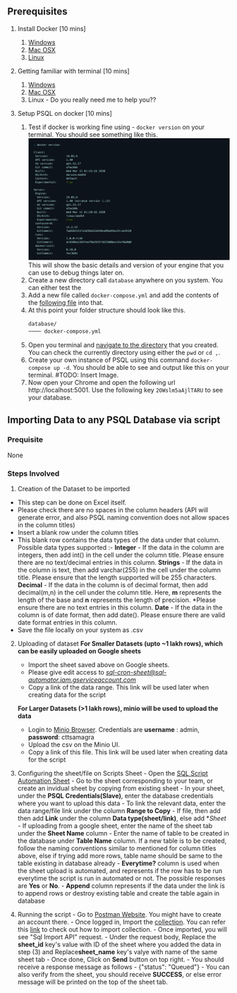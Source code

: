 ## Prerequisites
1. Install Docker [10 mins]
    1. [Windows](https://www.youtube.com/watch?v=5nX8U8Fz5S0#t=01m00s)
    2. [Mac OSX](https://docs.docker.com/get-docker/)
    3. [Linux](https://docs.docker.com/get-docker/)

2. Getting familiar with terminal [10 mins]
    1. [Windows](https://www.computerhope.com/issues/chusedos.htm)
    2. [Mac OSX](https://medium.com/@grace.m.nolan/terminal-for-beginners-e492ba10902a)
    3. Linux - Do you really need me to help you??

3. Setup PSQL on docker [10 mins]
    1. Test if docker is working fine using - `docker version` on your terminal. You should see something like this. ![MarineGEO circle logo](/X1/res/docker-version-output.png) 
    This will show the basic details and version of your engine that you can use to debug things later on.
    2. Create a new directory call `database` anywhere on you system. You can either test the 
    3. Add a new file called `docker-compose.yml` and add the contents of the [following file](https://gist.githubusercontent.com/ChakshuGautam/70184d2e8acacadb401eacfc2cc04acf/raw/c2ec25c8ee09b06f43ab3416efc9b8214873db8e/docker-compose.yml) into that.
    4. At this point your folder structure should look like this.
        ```txt
        database/
        ──── docker-compose.yml
        ```
    5. Open you terminal and [navigate to the directory](https://www.macworld.com/article/221277/command-line-navigating-files-folders-mac-terminal.html) that you created. You can check the currently directory using either the `pwd` or `cd ,`.
    6. Create your own instance of PSQL using this command `docker-compose up -d`. You should be able to see and output like this on your terminal. #TODO: Insert Image.
    7. Now open your Chrome and open the following url http://localhost:5001. Use the following key `2OWslm5aAjlTARU` to see your database.




## Importing Data to any PSQL Database via script 

### Prequisite

None

### Steps Involved

1. Creation of the Dataset to be imported
 - This step can be done on Excel itself.
 - Please check there are no spaces in the column headers (API will generate error, and also PSQL naming convention does not allow spaces in the column titles)
 - Insert a blank row under the column titles
 - This blank row contains the data types of the data under that column. Possible data types supported :-
     **Integer** - If the data in the column are integers, then add int() in the cell under the column title. Please ensure there are no text/decimal entries in this column.
     **Strings** - If the data in the column is text, then add varchar(255) in the cell under the column title. Please ensure that the length supported will be 255 characters.
     **Decimal** - If the data in the column is of decimal format, then add decimal(m,n) in the cell under the column title. Here, **m** represents the length of the base and                        **n** represents the length of precision. *Please ensure there are no text entries in this column.
     **Date** - If the data in the column is of date format, then add date(). Please ensure there are valid date format entries in this column.
  - Save the file locally on your system as .csv
       
  2. Uploading of dataset
     **For Smaller Datasets (upto ~1 lakh rows), which can be easily uploaded on Google sheets**
     - Import the sheet saved above on Google sheets.
     - Please give edit access to *sql-cron-sheet@sql-automator.iam.gserviceaccount.com*
     - Copy a link of the data range. This link will be used later when creating data for the script

     **For Larger Datasets (>1 lakh rows), minio will be used to upload the data**
     - Login to [Minio Browser](https://cdn.samagra.io/). Credentials are **username** : admin, **password**: cttsamagra
     - Upload the csv on the Minio UI.
     - Copy a link of this file. This link will be used later when creating data for the script
     
   3. Configuring the sheet/file on Scripts Sheet
     - Open the [SQL Script Automation Sheet](https://docs.google.com/spreadsheets/d/1S8SnVgJtHe1u5Uz1sb99TvdIVqeipgCVFJ-N0NmCEMc/edit#gid=1290455573)
     - Go to the sheet corresponding to your team, or create an invidual sheet by copying from existing sheet
     - In your sheet, under the **PSQL Credentials(Slave)**, enter the database credentials where you want to upload this data
     - To link the relevant data, enter the data range/file link under the column **Range to Copy**
     - If file, then add then add **Link** under the column **Data type(sheet/link)**, else add **Sheet*
     - If uploading from a google sheet, enter the name of the sheet tab under the **Sheet Name** column
     - Enter the name of table to be created in the database under **Table Name** column. If a new table is to be created, follow the naming conventions similar to mentioned for 
       column titles above, else if trying add more rows, table name should be same to the table existing in database already
     - **Everytime?** column is used when the sheet upload is automated, and represents if the row has to be run everytime the script is run in automated or not. The possible            responses are **Yes** or **No**.
     - **Append** column represents if the data under the link is to append rows or destroy existing table and create the table again in database
    
   4. Running the script
     - Go to [Postman Website](https://www.postman.com/). You might have to create an account there.
     - Once logged in, Import the [collection](https://www.getpostman.com/collections/9fde9a45d1cf1959d5b3). You can refer this [link](https://learning.postman.com/docs/getting-started/importing-and-exporting-data/) to check out how to import collection.
     - Once imported, you will see "Sql Import API" request.
     - Under the request body, Replace the **sheet_id** key's value with ID of the sheet where you added the data in step (3) and Replace**sheet_name** key's valye with name of          the same sheet tab
     - Once done, Click on **Send** button on top right.
     - You should receive a response message as follows - {"status": "Queued"}
     - You can also verify from the sheet, you should receive **SUCCESS**, or else error message will be printed on the top of the sheet tab.
